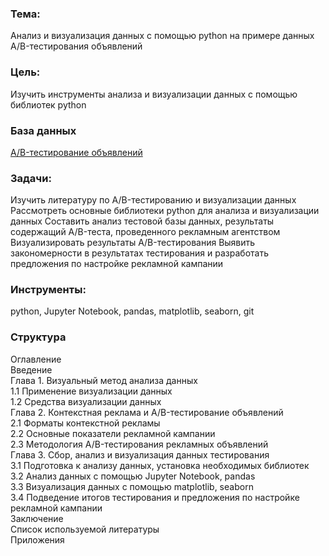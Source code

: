 ### Тема: ###
Анализ и визуализация данных с помощью python на примере данных A/B-тестирования объявлений

### Цель: ###
Изучить инструменты анализа и визуализации данных с помощью библиотек python

### База данных ###
[A/B-тестирование объявлений](https://www.kaggle.com/datasets/osuolaleemmanuel/ad-ab-testing)


### Задачи: ###
Изучить литературу по A/B-тестированию и визуализации данных
Рассмотреть основные библиотеки python для анализа и визуализации данных
Составить анализ тестовой базы данных, результаты содержащий A/B-теста, проведенного рекламным агентством
Визуализировать результаты A/B-тестирования
Выявить закономерности в результатах тестирования и разработать предложения по настройке рекламной кампании

### Инструменты: ###
python, Jupyter Notebook, pandas, matplotlib, seaborn, git

### Структура ###
Оглавление  
Введение  
Глава 1. Визуальный метод анализа данных  
1.1 Применение визуализации данных  
1.2 Средства визуализации данных  
Глава 2.  Контекстная реклама и A/B-тестирование объявлений  
2.1 Форматы контекстной рекламы  
2.2 Основные показатели рекламной кампании  
2.3 Методология A/B-тестирования рекламных объявлений  
Глава 3. Сбор, анализ и визуализация данных тестирования  
3.1 Подготовка к анализу данных, установка необходимых библиотек  
3.2 Анализ данных с помощью Jupyter Notebook, pandas  
3.3 Визуализация данных с помощью matplotlib, seaborn  
3.4 Подведение итогов тестирования и предложения по настройке рекламной кампании  
Заключение  
Список используемой литературы  
Приложения